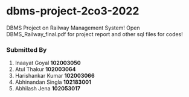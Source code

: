 # dbms-project-2co3-2022
DBMS Project on Railway Management System! Open DBMS_Railway_final.pdf for project report and other sql files for codes!

### Submitted By
1. Inaayat Goyal __102003050__
2. Atul Thakur __102003064__
3. Harishankar Kumar __102003066__
4. Abhinandan Singla __102183001__
5. Abhilash Jena __102053017__
